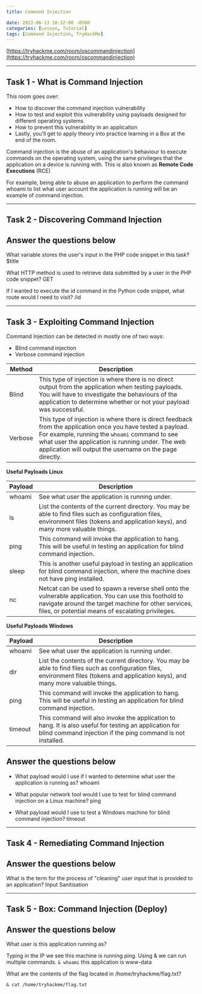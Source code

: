 ```yaml
---
title: Command Injection

date: 2022-06-13 18:32:00 -0500
categories: [Lesson, Tutorial]
tags: [Command Injection, TryHackMe]
---
```


[https://tryhackme.com/room/oscommandinjection](https://tryhackme.com/room/oscommandinjection)

* * *

## Task 1 - What is Command Injection

This room goes over:

   - How to discover the command injection vulnerability
   - How to test and exploit this vulnerability using payloads designed for different operating systems
   - How to prevent this vulnerability in an application
   - Lastly, you’ll get to apply theory into practice learning in a Box at the end of the room.

Command injection is the abuse of an application's behaviour to execute commands on the operating system, using the same privileges that the application on a device is running with. This is also known as **Remote Code Executions** (RCE)

For example, being able to abuse an application to perform the command whoami to list what user account the application is running will be an example of command injection.

* * * 

## Task 2 - Discovering Command Injection

##   Answer the questions below

What variable stores the user's input in the PHP code snippet in this task? $title

What HTTP method is used to retrieve data submitted by a user in the PHP code snippet? GET

If I wanted to execute the id command in the Python code snippet, what route would I need to visit? /id

* * *

## Task 3 - Exploiting Command Injection

Command Injection can be detected in mostly one of two ways:

   - Blind command injection
   - Verbose command injection

| Method | Description|
|--------|------------|
| Blind | This type of injection is where there is no direct output from the application when testing payloads. You will have to investigate the behaviours of the application to determine whether or not your payload was successful. |
| Verbose | This type of injection is where there is direct feedback from the application once you have tested a payload. For example, running the ``whoami`` command to see what user the application is running under. The web application will output the username on the page directly. |

**Useful Payloads Linux**

|Payload | Description |
|--------|-------------|
| whoami |  See what user the application is running under. |
| ls | List the contents of the current directory. You may be able to find files such as configuration files, environment files (tokens and application keys), and many more valuable things. |
| ping | This command will invoke the application to hang. This will be useful in testing an application for blind command injection. |
| sleep | This is another useful payload in testing an application for blind command injection, where the machine does not have ping installed. |
| nc | Netcat can be used to spawn a reverse shell onto the vulnerable application. You can use this foothold to navigate around the target machine for other services, files, or potential means of escalating privileges. |

**Useful Payloads Windows**

| Payload | Description |
|---------|-------------|
| whoami | See what user the application is running under. |
| dir | List the contents of the current directory. You may be able to find files such as configuration files, environment files (tokens and application keys), and many more valuable things. |
| ping | This command will invoke the application to hang. This will be useful in testing an application for blind command injection. |
| timeout | This command will also invoke the application to hang. It is also useful for testing an application for blind command injection if the ping command is not installed. |


##   Answer the questions below

- What payload would I use if I wanted to determine what user the application is running as? whoami

- What popular network tool would I use to test for blind command injection on a Linux machine? ping

- What payload would I use to test a Windows machine for blind command injection? timeout

* * *

## Task 4 - Remediating Command Injection 

##   Answer the questions below

What is the term for the process of "cleaning" user input that is provided to an application? Input Sanitisation

* * * 

## Task 5 - Box: Command Injection (Deploy)

##   Answer the questions below

What user is this application running as?

Typing in the IP we see this machine is running ping. Using & we can run multiple commands. ``& whoami`` this application is www-data

What are the contents of the flag located in /home/tryhackme/flag.txt?

``& cat /home/tryhackme/flag.txt``



